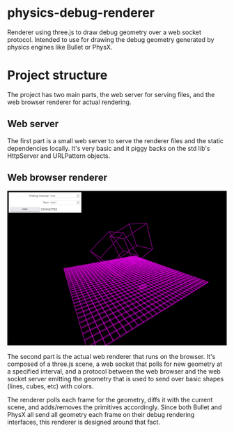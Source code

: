 # physics-debug-renderer
Renderer using three.js to draw debug geometry over a web socket protocol. Intended to use for drawing the debug geometry generated by physics engines like Bullet or PhysX.

# Project structure
The project has two main parts, the web server for serving files, and the web browser renderer for actual rendering.

## Web server
The first part is a small web server to serve the renderer files and the static dependencies locally. It's very basic and it piggy backs on the std lib's HttpServer and URLPattern objects.

## Web browser renderer
![Image of the web renderer on its default scene](/docs/running.png)

The second part is the actual web renderer that runs on the browser. It's composed of a three.js scene, a web socket that polls for new geometry at a specified interval, and a protocol between the web browser and the web socket server emitting the geometry that is used to send over basic shapes (lines, cubes, etc) with colors.

The renderer polls each frame for the geometry, diffs it with the current scene, and adds/removes the primitives accordingly. Since both Bullet and PhysX all send all geometry each frame on their debug rendering interfaces, this renderer is designed around that fact.

